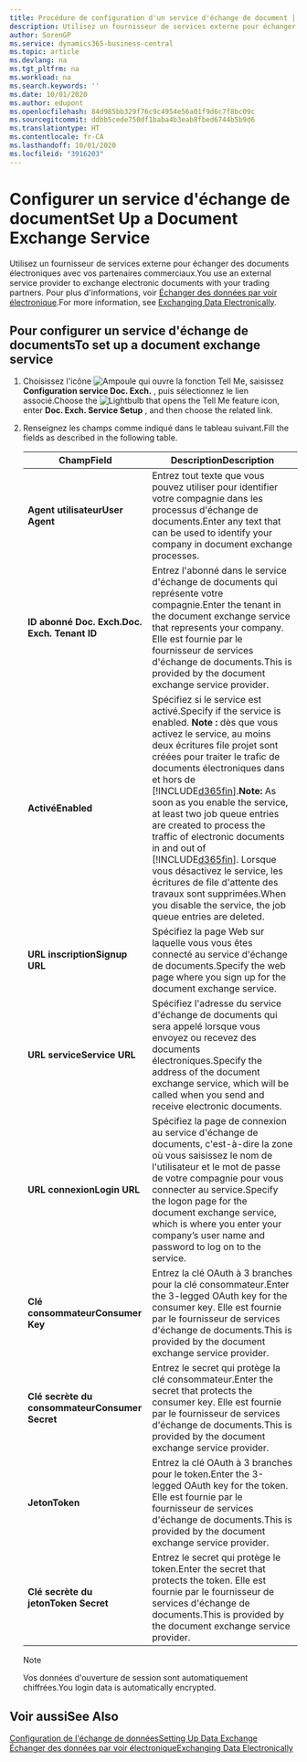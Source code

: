 ```yaml
---
title: Procédure de configuration d'un service d'échange de document | Microsoft Docs
description: Utilisez un fournisseur de services externe pour échanger des documents électroniques avec vos partenaires commerciaux.
author: SorenGP
ms.service: dynamics365-business-central
ms.topic: article
ms.devlang: na
ms.tgt_pltfrm: na
ms.workload: na
ms.search.keywords: ''
ms.date: 10/01/2020
ms.author: edupont
ms.openlocfilehash: 84d985bb329f76c9c4954e56a01f9d6c7f8bc09c
ms.sourcegitcommit: ddbb5cede750df1baba4b3eab8fbed6744b5b9d6
ms.translationtype: HT
ms.contentlocale: fr-CA
ms.lasthandoff: 10/01/2020
ms.locfileid: "3916203"
---
```

# <a name="set-up-a-document-exchange-service"></a><span data-ttu-id="64717-103">Configurer un service d'échange de document</span><span class="sxs-lookup"><span data-stu-id="64717-103">Set Up a Document Exchange Service</span></span>
<span data-ttu-id="64717-104">Utilisez un fournisseur de services externe pour échanger des documents électroniques avec vos partenaires commerciaux.</span><span class="sxs-lookup"><span data-stu-id="64717-104">You use an external service provider to exchange electronic documents with your trading partners.</span></span> <span data-ttu-id="64717-105">Pour plus d'informations, voir [Échanger des données par voir électronique](across-data-exchange.md).</span><span class="sxs-lookup"><span data-stu-id="64717-105">For more information, see [Exchanging Data Electronically](across-data-exchange.md).</span></span>  

## <a name="to-set-up-a-document-exchange-service"></a><span data-ttu-id="64717-106">Pour configurer un service d'échange de documents</span><span class="sxs-lookup"><span data-stu-id="64717-106">To set up a document exchange service</span></span>  
1. <span data-ttu-id="64717-107">Choisissez l'icône ![Ampoule qui ouvre la fonction Tell Me](media/ui-search/search_small.png "Dites-moi ce que vous voulez faire"), saisissez **Configuration service Doc. Exch.** , puis sélectionnez le lien associé.</span><span class="sxs-lookup"><span data-stu-id="64717-107">Choose the ![Lightbulb that opens the Tell Me feature](media/ui-search/search_small.png "Tell me what you want to do") icon, enter **Doc. Exch. Service Setup** , and then choose the related link.</span></span>  
2. <span data-ttu-id="64717-108">Renseignez les champs comme indiqué dans le tableau suivant.</span><span class="sxs-lookup"><span data-stu-id="64717-108">Fill the fields as described in the following table.</span></span>  

    |<span data-ttu-id="64717-109">Champ</span><span class="sxs-lookup"><span data-stu-id="64717-109">Field</span></span>|<span data-ttu-id="64717-110">Description</span><span class="sxs-lookup"><span data-stu-id="64717-110">Description</span></span>|  
    |---------------------------------|---------------------------------------|  
    |<span data-ttu-id="64717-111">**Agent utilisateur**</span><span class="sxs-lookup"><span data-stu-id="64717-111">**User Agent**</span></span>|<span data-ttu-id="64717-112">Entrez tout texte que vous pouvez utiliser pour identifier votre compagnie dans les processus d'échange de documents.</span><span class="sxs-lookup"><span data-stu-id="64717-112">Enter any text that can be used to identify your company in document exchange processes.</span></span>|  
    |<span data-ttu-id="64717-113">**ID abonné Doc. Exch.**</span><span class="sxs-lookup"><span data-stu-id="64717-113">**Doc. Exch. Tenant ID**</span></span>|<span data-ttu-id="64717-114">Entrez l'abonné dans le service d'échange de documents qui représente votre compagnie.</span><span class="sxs-lookup"><span data-stu-id="64717-114">Enter the tenant in the document exchange service that represents your company.</span></span> <span data-ttu-id="64717-115">Elle est fournie par le fournisseur de services d'échange de documents.</span><span class="sxs-lookup"><span data-stu-id="64717-115">This is provided by the document exchange service provider.</span></span>|  
    |<span data-ttu-id="64717-116">**Activé**</span><span class="sxs-lookup"><span data-stu-id="64717-116">**Enabled**</span></span>|<span data-ttu-id="64717-117">Spécifiez si le service est activé.</span><span class="sxs-lookup"><span data-stu-id="64717-117">Specify if the service is enabled.</span></span> <span data-ttu-id="64717-118">**Note :** dès que vous activez le service, au moins deux écritures file projet sont créées pour traiter le trafic de documents électroniques dans et hors de [!INCLUDE[d365fin](includes/d365fin_md.md)].</span><span class="sxs-lookup"><span data-stu-id="64717-118">**Note:**  As soon as you enable the service, at least two job queue entries are created to process the traffic of electronic documents in and out of [!INCLUDE[d365fin](includes/d365fin_md.md)].</span></span> <span data-ttu-id="64717-119">Lorsque vous désactivez le service, les écritures de file d'attente des travaux sont supprimées.</span><span class="sxs-lookup"><span data-stu-id="64717-119">When you disable the service, the job queue entries are deleted.</span></span>|  
    |<span data-ttu-id="64717-120">**URL inscription**</span><span class="sxs-lookup"><span data-stu-id="64717-120">**Signup URL**</span></span>|<span data-ttu-id="64717-121">Spécifiez la page Web sur laquelle vous vous êtes connecté au service d'échange de documents.</span><span class="sxs-lookup"><span data-stu-id="64717-121">Specify the web page where you sign up for the document exchange service.</span></span>|  
    |<span data-ttu-id="64717-122">**URL service**</span><span class="sxs-lookup"><span data-stu-id="64717-122">**Service URL**</span></span>|<span data-ttu-id="64717-123">Spécifiez l'adresse du service d'échange de documents qui sera appelé lorsque vous envoyez ou recevez des documents électroniques.</span><span class="sxs-lookup"><span data-stu-id="64717-123">Specify the address of the document exchange service, which will be called when you send and receive electronic documents.</span></span>|  
    |<span data-ttu-id="64717-124">**URL connexion**</span><span class="sxs-lookup"><span data-stu-id="64717-124">**Login URL**</span></span>|<span data-ttu-id="64717-125">Spécifiez la page de connexion au service d'échange de documents, c'est-à-dire la zone où vous saisissez le nom de l'utilisateur et le mot de passe de votre compagnie pour vous connecter au service.</span><span class="sxs-lookup"><span data-stu-id="64717-125">Specify the logon page for the document exchange service, which is where you enter your company’s user name and password to log on to the service.</span></span>|  
    |<span data-ttu-id="64717-126">**Clé consommateur**</span><span class="sxs-lookup"><span data-stu-id="64717-126">**Consumer Key**</span></span>|<span data-ttu-id="64717-127">Entrez la clé OAuth à 3 branches pour la clé consommateur.</span><span class="sxs-lookup"><span data-stu-id="64717-127">Enter the 3-legged OAuth key for the consumer key.</span></span> <span data-ttu-id="64717-128">Elle est fournie par le fournisseur de services d'échange de documents.</span><span class="sxs-lookup"><span data-stu-id="64717-128">This is provided by the document exchange service provider.</span></span>|  
    |<span data-ttu-id="64717-129">**Clé secrète du consommateur**</span><span class="sxs-lookup"><span data-stu-id="64717-129">**Consumer Secret**</span></span>|<span data-ttu-id="64717-130">Entrez le secret qui protège la clé consommateur.</span><span class="sxs-lookup"><span data-stu-id="64717-130">Enter the secret that protects the consumer key.</span></span> <span data-ttu-id="64717-131">Elle est fournie par le fournisseur de services d'échange de documents.</span><span class="sxs-lookup"><span data-stu-id="64717-131">This is provided by the document exchange service provider.</span></span>|  
    |<span data-ttu-id="64717-132">**Jeton**</span><span class="sxs-lookup"><span data-stu-id="64717-132">**Token**</span></span>|<span data-ttu-id="64717-133">Entrez la clé OAuth à 3 branches pour le token.</span><span class="sxs-lookup"><span data-stu-id="64717-133">Enter the 3-legged OAuth key for the token.</span></span> <span data-ttu-id="64717-134">Elle est fournie par le fournisseur de services d'échange de documents.</span><span class="sxs-lookup"><span data-stu-id="64717-134">This is provided by the document exchange service provider.</span></span>|  
    |<span data-ttu-id="64717-135">**Clé secrète du jeton**</span><span class="sxs-lookup"><span data-stu-id="64717-135">**Token Secret**</span></span>|<span data-ttu-id="64717-136">Entrez le secret qui protège le token.</span><span class="sxs-lookup"><span data-stu-id="64717-136">Enter the secret that protects the token.</span></span> <span data-ttu-id="64717-137">Elle est fournie par le fournisseur de services d'échange de documents.</span><span class="sxs-lookup"><span data-stu-id="64717-137">This is provided by the document exchange service provider.</span></span>|  

    > [!NOTE]  
    > <span data-ttu-id="64717-138">Vos données d'ouverture de session sont automatiquement chiffrées.</span><span class="sxs-lookup"><span data-stu-id="64717-138">You login data is automatically encrypted.</span></span>

## <a name="see-also"></a><span data-ttu-id="64717-139">Voir aussi</span><span class="sxs-lookup"><span data-stu-id="64717-139">See Also</span></span>  
[<span data-ttu-id="64717-140">Configuration de l'échange de données</span><span class="sxs-lookup"><span data-stu-id="64717-140">Setting Up Data Exchange</span></span>](across-set-up-data-exchange.md)  
[<span data-ttu-id="64717-141">Échanger des données par voir électronique</span><span class="sxs-lookup"><span data-stu-id="64717-141">Exchanging Data Electronically</span></span>](across-data-exchange.md)
